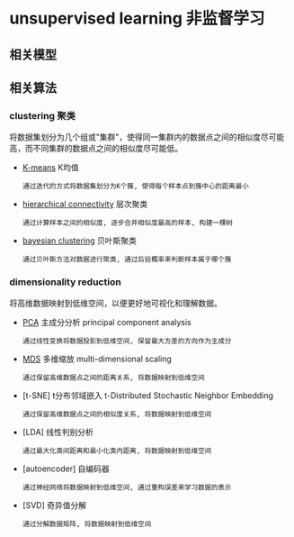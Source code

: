 # unsupervised learning 非监督学习

## 相关模型

## 相关算法

### clustering 聚类

将数据集划分为几个组或"集群"，使得同一集群内的数据点之间的相似度尽可能高，而不同集群的数据点之间的相似度尽可能低。

- [K-means](algo-kmeans.md) K均值

      通过迭代的方式将数据集划分为K个簇, 使得每个样本点到簇中心的距离最小

- [hierarchical connectivity](algo-hierarchical-connectivity.md) 层次聚类

      通过计算样本之间的相似度, 逐步合并相似度最高的样本, 构建一棵树

- [bayesian clustering](algo-bayesian-clustering.md) 贝叶斯聚类

      通过贝叶斯方法对数据进行聚类, 通过后验概率来判断样本属于哪个簇

### dimensionality reduction

将高维数据映射到低维空间，以便更好地可视化和理解数据。

- [PCA](algo-pca.md) 主成分分析 principal component analysis

      通过线性变换将数据投影到低维空间, 保留最大方差的方向作为主成分

- [MDS](algo-mds.md) 多维缩放 multi-dimensional scaling

      通过保留高维数据点之间的距离关系, 将数据映射到低维空间

- [t-SNE] t分布邻域嵌入 t-Distributed Stochastic Neighbor Embedding

      通过保留高维数据点之间的相似度关系, 将数据映射到低维空间

- [LDA] 线性判别分析

      通过最大化类间距离和最小化类内距离, 将数据映射到低维空间

- [autoencoder] 自编码器

      通过神经网络将数据映射到低维空间, 通过重构误差来学习数据的表示

- [SVD] 奇异值分解

      通过分解数据矩阵, 将数据映射到低维空间
